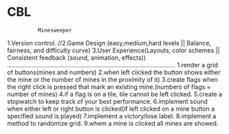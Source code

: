 # CBL
              Minesweeper
1.Version control.
//2.Game Design.(easy,medium,hard levels || Balance, fairness, and difficulty curve)
3.User Experience(Layouts, color schemes || Consistent feedback (sound, animation, effects))
.................................................................................................
1.render a grid of buttons(mines and numbers)
2.when left clicked the button shows either the mine or the number of mines in the proximity of it)
3.create flags when the right click is pressed that mark an existing mine.(numbers of flags = number of mines)
4.if a flag is on a tile, tile cannot be left clicked.
5.create a stopwatch to keep track of your best performance.
6.implement sound when either left or right button is clicked(if left clicked on a mine button a specified sound is played)
7.implement a victory/lose label.
8.implement a method to randomize grid.
9.whem a mine is clicked all mines are showed.


